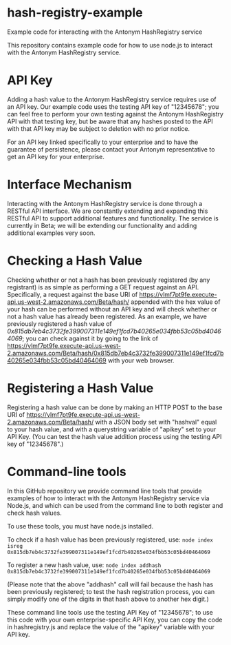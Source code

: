 # hash-registry-example
Example code for interacting with the Antonym HashRegistry service


This repository contains example code for how to use node.js to interact with the Antonym HashRegistry service.


# API Key

Adding a hash value to the Antonym HashRegistry service requires use of an API key.  Our example code uses the testing API key of "12345678"; you can feel free to perform your own testing against the Antonym HashRegistry API with that testing key, but be aware that any hashes posted to the API with that API key may be subject to deletion with no prior notice.  

For an API key linked specifically to your enterprise and to have the guarantee of persistence, please contact your Antonym representative to get an API key for your enterprise.


# Interface Mechanism

Interacting with the Antonym HashRegistry service is done through a RESTful API interface.  We are constantly extending and expanding this RESTful API to support additional features and functionality.  The service is currently in Beta; we will be extending our functionality and adding additional examples very soon.


# Checking a Hash Value

Checking whether or not a hash has been previously registered (by any registrant) is as simple as performing a GET request against an API.  Specifically, a request against the base URI of https://vlmf7pt9fe.execute-api.us-west-2.amazonaws.com/Beta/hash/ appended with the hex value of your hash can be performed without an API key and will check whether or not a hash value has already been registered.  As an example, we have previously registered a hash value of *0x815db7eb4c3732fe399007311e149ef1fcd7b40265e034fbb53c05bd40464069*; you can check against it by going to the link of https://vlmf7pt9fe.execute-api.us-west-2.amazonaws.com/Beta/hash/0x815db7eb4c3732fe399007311e149ef1fcd7b40265e034fbb53c05bd40464069 with your web browser.


# Registering a Hash Value

Registering a hash value can be done by making an HTTP POST to the base URI of https://vlmf7pt9fe.execute-api.us-west-2.amazonaws.com/Beta/hash/ with a JSON body set with "hashval" equal to your hash value, and with a querystring variable of "apikey" set to your API Key.  (You can test the hash value addition process using the testing API key of "12345678".)


# Command-line tools

In this GitHub repository we provide command line tools that provide examples of how to interact with the Antonym HashRegistry service via Node.js, and which can be used from the command line to both register and check hash values. 

To use these tools, you must have node.js installed.

To check if a hash value has been previously registered, use:
	`node index isreg 0x815db7eb4c3732fe399007311e149ef1fcd7b40265e034fbb53c05bd40464069`

To register a new hash value, use:
	`node index addhash 0x815db7eb4c3732fe399007311e149ef1fcd7b40265e034fbb53c05bd40464069`

(Please note that the above "addhash" call will fail because the hash has been previously registered; to test the hash registration process, you can simply modify one of the digits in that hash above to another hex digit.)

These command line tools use the testing API Key of "12345678"; to use this code with your own enterprise-specific API Key, you can copy the code in hashregistry.js and replace the value of the "apikey" variable with your API key.




